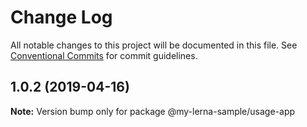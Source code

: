 # Change Log

All notable changes to this project will be documented in this file.
See [Conventional Commits](https://conventionalcommits.org) for commit guidelines.

## 1.0.2 (2019-04-16)

**Note:** Version bump only for package @my-lerna-sample/usage-app

